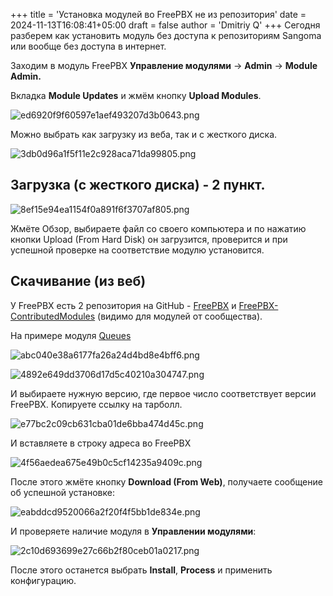 +++
title = 'Установка модулей во FreePBX не из репозитория'
date = 2024-11-13T16:08:41+05:00
draft = false
author = 'Dmitriy Q'
+++
Сегодня разберем как установить модуль без доступа к репозиториям Sangoma или вообще без доступа в интернет.

Заходим в модуль FreePBX **Управление модулями** -> **Admin** -> **Module Admin.**

Вкладка **Module Updates** и жмём кнопку **Upload Modules**.

![ed6920f9f60597e1aef493207d3b0643.png](/_resources/ed6920f9f60597e1aef493207d3b0643.png)

Можно выбрать как загрузку из веба, так и с жесткого диска.

![3db0d96a1f5f11e2c928aca71da99805.png](/_resources/3db0d96a1f5f11e2c928aca71da99805.png)

## Загрузка (с жесткого диска) - 2 пункт.

![8ef15e94ea1154f0a891f6f3707af805.png](/_resources/8ef15e94ea1154f0a891f6f3707af805.png)

Жмёте Обзор, выбираете файл со своего компьютера и по нажатию кнопки Upload (From Hard Disk) он загрузится, проверится и при успешной проверке на соответствие модулю установится.

## Скачивание (из веб)

У FreePBX есть 2 репозитория на GitHub - [FreePBX](https://github.com/FreePBX "FreePBX")[](https://github.com/FreePBX-ContributedModules "FreePBX-ContributedModules") и [FreePBX-ContributedModules](https://github.com/FreePBX-ContributedModules "FreePBX-ContributedModules") (видимо для модулей от сообщества).

На примере модуля [Queues](https://github.com/FreePBX/queues/ "Queues")

![abc040e38a6177fa26a24d4bd8e4bff6.png](/_resources/abc040e38a6177fa26a24d4bd8e4bff6.png)

![4892e649dd3706d17d5c40210a304747.png](/_resources/4892e649dd3706d17d5c40210a304747.png)

И выбираете нужную версию, где первое число соответствует версии FreePBX. Копируете ссылку на тарболл.

![e77bc2c09cb631cba01de6bba474d45c.png](/_resources/e77bc2c09cb631cba01de6bba474d45c.png)

И вставляете в строку адреса во FreePBX

![4f56aedea675e49b0c5cf14235a9409c.png](/_resources/4f56aedea675e49b0c5cf14235a9409c.png)

После этого жмёте кнопку **Download (From Web)**, получаете сообщение об успешной установке:

![eabddcd9520066a2f20f4f5bb1de834e.png](/_resources/eabddcd9520066a2f20f4f5bb1de834e.png)

И проверяете наличие модуля в **Управлении модулями**:

![2c10d693699e27c66b2f80ceb01a0217.png](/_resources/2c10d693699e27c66b2f80ceb01a0217.png)

После этого останется выбрать **Install**, **Process** и применить конфигурацию.
